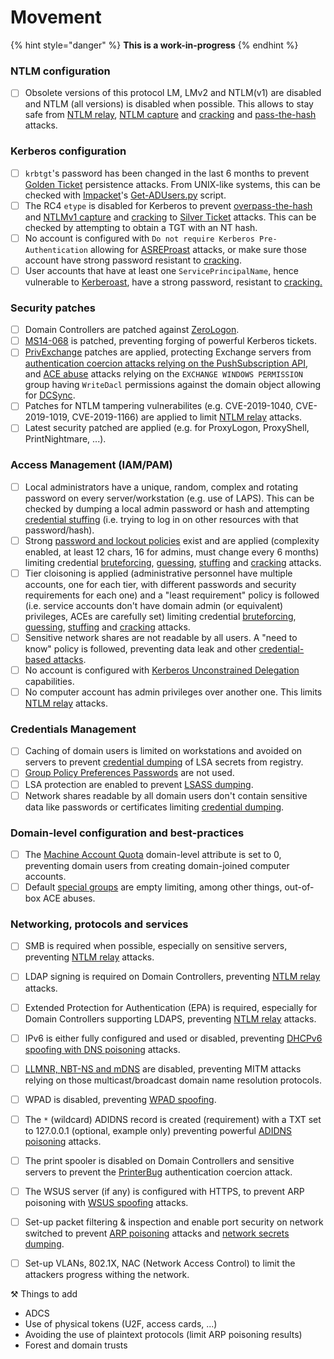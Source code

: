 # Movement

{% hint style="danger" %}
**This is a work-in-progress**
{% endhint %}

### NTLM configuration

* [ ] Obsolete versions of this protocol LM, LMv2 and NTLM\(v1\) are disabled and NTLM \(all versions\) is disabled when possible. This allows to stay safe from [NTLM relay](ntlm/relay.md), [NTLM capture](ntlm/capture.md) and [cracking](credentials/cracking.md#tips-and-tricks) and [pass-the-hash](ntlm/pass-the-hash.md) attacks.

### Kerberos configuration

* [ ] `krbtgt`'s password has been changed in the last 6 months to prevent [Golden Ticket](../persistence/silver-and-golden-tickets.md) persistence attacks. From UNIX-like systems, this can be checked with [Impacket](https://github.com/SecureAuthCorp/impacket/)'s [Get-ADUsers.py](https://github.com/SecureAuthCorp/impacket/blob/master/examples/GetADUsers.py) script.
* [ ] The RC4 `etype` is disabled for Kerberos to prevent [overpass-the-hash](kerberos/overpass-the-hash.md) and [NTLMv1 capture](ntlm/capture.md) and [cracking](credentials/cracking.md#tips-and-tricks) to [Silver Ticket](../persistence/silver-and-golden-tickets.md) attacks. This can be checked by attempting to obtain a TGT with an NT hash.
* [ ] No account is configured with `Do not require Kerberos Pre-Authentication` allowing for [ASREProast](kerberos/asreproast.md) attacks, or make sure those account have strong password resistant to [cracking](credentials/cracking.md).
* [ ] User accounts that have at least one `ServicePrincipalName`, hence vulnerable to [Kerberoast](kerberos/kerberoast.md), have a strong password, resistant to [cracking.](credentials/cracking.md)

### Security patches

* [ ] Domain Controllers are patched against [ZeroLogon](netlogon/zerologon.md).
* [ ] [MS14-068](kerberos/forged-tickets.md#ms-14-068-cve-2014-6324) is patched, preventing forging of powerful Kerberos tickets.
* [ ] [PrivExchange](exchange-services/privexchange.md) patches are applied, protecting Exchange servers from [authentication coercion attacks relying on the PushSubscription API](mitm-and-coerced-authentications/pushsubscription-abuse.md), and [ACE abuse](access-control-entries/) attacks relying on the `EXCHANGE WINDOWS PERMISSION` group having `WriteDacl` permissions against the domain object allowing for [DCSync](credentials/dumping/dcsync.md).
* [ ] Patches for NTLM tampering vulnerabilites \(e.g. CVE-2019-1040, CVE-2019-1019, CVE-2019-1166\) are applied to limit [NTLM relay](ntlm/relay.md) attacks.
* [ ] Latest security patched are applied \(e.g. for ProxyLogon, ProxyShell, PrintNightmare, ...\).

### Access Management \(IAM/PAM\)

* [ ] Local administrators have a unique, random, complex and rotating password on every server/workstation \(e.g. use of LAPS\). This can be checked by dumping a local admin password or hash and attempting [credential stuffing](credentials/bruteforcing/stuffing.md) \(i.e. trying to log in on other resources with that password/hash\).
* [ ] Strong [password and lockout policies](../recon/password-policy.md) exist and are applied \(complexity enabled, at least 12 chars, 16 for admins, must change every 6 months\) limiting credential [bruteforcing](credentials/bruteforcing/), [guessing](credentials/bruteforcing/guessing.md), [stuffing](credentials/bruteforcing/stuffing.md) and [cracking](credentials/cracking.md) attacks.
* [ ] Tier cloisoning is applied \(administrative personnel have multiple accounts, one for each tier, with different passwords and security requirements for each one\) and a "least requirement" policy is followed \(i.e. service accounts don't have domain admin \(or equivalent\) privileges, ACEs are carefully set\) limiting credential [bruteforcing](credentials/bruteforcing/), [guessing](credentials/bruteforcing/guessing.md), [stuffing](credentials/bruteforcing/stuffing.md) and [cracking](credentials/cracking.md) attacks.
* [ ] Sensitive network shares are not readable by all users. A "need to know" policy is followed, preventing data leak and other [credential-based attacks](credentials/).
* [ ] No account is configured with [Kerberos Unconstrained Delegation](kerberos/delegations.md#unconstrained-delegations) capabilities.
* [ ] No computer account has admin privileges over another one. This limits [NTLM relay](ntlm/relay.md) attacks.

### Credentials Management

* [ ] Caching of domain users is limited on workstations and avoided on servers to prevent [credential dumping](credentials/dumping/) of LSA secrets from registry.
* [ ] [Group Policy Preferences Passwords](credentials/dumping/group-policies-preferences.md) are not used.
* [ ] LSA protection are enabled to prevent [LSASS dumping](credentials/dumping/lsass.exe.md).
* [ ] Network shares readable by all domain users don't contain sensitive data like passwords or certificates limiting [credential dumping](credentials/dumping/passwords-in-files.md).

### Domain-level configuration and best-practices

* [ ] The [Machine Account Quota](domain-settings/machineaccountquota.md) domain-level attribute is set to 0, preventing domain users from creating domain-joined computer accounts.
* [ ] Default [special groups](privileged-groups.md) are empty limiting, among other things, out-of-box ACE abuses.

### Networking, protocols and services

* [ ] SMB is required when possible, especially on sensitive servers, preventing [NTLM relay](ntlm/relay.md) attacks.
* [ ] LDAP signing is required on Domain Controllers, preventing [NTLM relay](ntlm/relay.md) attacks.
* [ ] Extended Protection for Authentication \(EPA\) is required, especially for Domain Controllers supporting LDAPS, preventing [NTLM relay](ntlm/relay.md) attacks.
* [ ] IPv6 is either fully configured and used or disabled, preventing [DHCPv6 spoofing with DNS poisoning](mitm-and-coerced-authentications/dhcpv6-spoofing.md) attacks.
* [ ] [LLMNR, NBT-NS and mDNS](mitm-and-coerced-authentications/llmnr-nbtns-mdns-spoofing.md) are disabled, preventing MITM attacks relying on those multicast/broadcast domain name resolution protocols.
* [ ] WPAD is disabled, preventing [WPAD spoofing](mitm-and-coerced-authentications/wpad-spoofing.md).
* [ ] The `*` \(wildcard\) ADIDNS record is created \(requirement\) with a TXT set to 127.0.0.1 \(optional, example only\) preventing powerful [ADIDNS poisoning](mitm-and-coerced-authentications/adidns-spoofing.md#wildcard-records) attacks.
* [ ] The print spooler is disabled on Domain Controllers and sensitive servers to prevent the [PrinterBug](print-spooler-service/printerbug.md) authentication coercion attack.
* [ ] The WSUS server \(if any\) is configured with HTTPS, to prevent ARP poisoning with [WSUS spoofing](../../systems-and-services/privilege-escalation/windows/wsus-attacks.md) attacks.
* [ ] Set-up packet filtering & inspection and enable port security on network switched to prevent [ARP poisoning](mitm-and-coerced-authentications/arp-poisoning.md) attacks and [network secrets dumping](credentials/dumping/network-secrets.md). 
* [ ] Set-up VLANs, 802.1X, NAC \(Network Access Control\) to limit the attackers progress withing the network.



⚒ Things to add 

* ADCS
* Use of physical tokens \(U2F, access cards, ...\)
* Avoiding the use of plaintext protocols \(limit ARP poisoning results\)
* Forest and domain trusts



